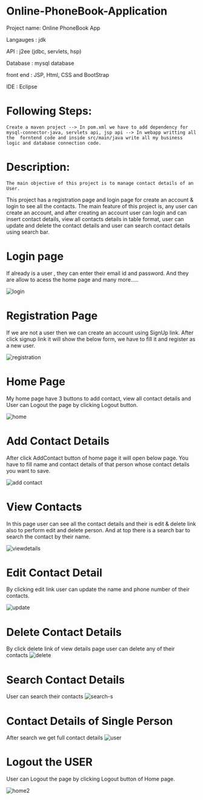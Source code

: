 # Online-PhoneBook-Application
 Project name: Online PhoneBook App

 Langauges : jdk
 
API : j2ee (jdbc, servlets, hsp)

Database : mysql database

front end : JSP, Html, CSS and BootStrap

IDE : Eclipse


# Following Steps:
    Create a maven project --> In pom.xml we have to add dependency for mysql-connector-java, servlets api, jsp api --> In webapp writting all the  forntend code and inside src/main/java write all my business logic and database connection code.
 
# Description: 
    The main objective of this project is to manage contact details of an User. 
This project has a registration page and  login page for create an account & login to see all the contacts.
The main feature of this project is, any user can create an account, and after creating an account user can login and can insert contact details, view all contacts details in table format, user can update and delete the contact details and user can search contact details using search bar.

# Login page
  If already is a user , they can enter their email id and password. And they are allow to acess the home page and many more.....
  
  ![login](https://github.com/Subhasis0520/Online-PhoneBook-Application/assets/110963431/bf3cc632-bf0e-4e2f-b5b5-60dacc056628)

 # Registration Page
 If we are not a user then we can create an account using SignUp link. After click signup link it will show the below form,
 we have to fill it and register as a new  user. 

 ![registration](https://github.com/Subhasis0520/Online-PhoneBook-Application/assets/110963431/d4983150-1d2c-4f9b-a75a-b43b2a78f2fb)

 # Home Page
 My home page have 3 buttons to add contact, view all contact details and User can Logout the page by clicking Logout button.

 ![home](https://github.com/Subhasis0520/Online-PhoneBook-Application/assets/110963431/b742979b-071c-4b82-aeed-d269d80ecfda)

# Add Contact Details
After click AddContact button of home page it will open below page.
You have to fill name and contact details of that person whose contact details you want to save.

![add contact](https://github.com/Subhasis0520/Online-PhoneBook-Application/assets/110963431/cdb3ba03-34c3-43ce-906b-374a46f05a71)

# View Contacts
In this page user can see all the contact details and their is edit & delete link also 
to perform edit and delete person. And at top there is a search bar to search the contact
by their name.

![viewdetails](https://github.com/Subhasis0520/Online-PhoneBook-Application/assets/110963431/5078fdbe-f0ad-427c-861a-75a190625995)

# Edit Contact Detail
  By clicking edit link user can update the name and phone number of their contacts.

  ![update](https://github.com/Subhasis0520/Online-PhoneBook-Application/assets/110963431/f83e8ffe-e0cb-4eff-b52e-fe848e884213)

# Delete Contact Details
By click delete link of view details page user can delete any of their contacts
![delete](https://github.com/Subhasis0520/Online-PhoneBook-Application/assets/110963431/4314589b-ef9a-4262-aa9f-76a3a472af79)


# Search Contact Details
User can search their contacts
![search-s](https://github.com/Subhasis0520/Online-PhoneBook-Application/assets/110963431/f7a43a6d-ded9-468e-8a06-056ae6456b7f)

# Contact Details of Single Person
After search we get full contact details
![user](https://github.com/Subhasis0520/Online-PhoneBook-Application/assets/110963431/91e64f50-3a03-4edb-85f5-3e29162d5700)

# Logout the USER
User can Logout the page by clicking Logout button of Home page.

![home2](https://github.com/Subhasis0520/Online-PhoneBook-Application/assets/110963431/83a3172c-085b-4bd7-8209-28cd118b3651)

